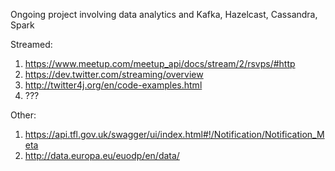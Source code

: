 Ongoing project involving data analytics and Kafka, Hazelcast, Cassandra, Spark

Streamed:

1. https://www.meetup.com/meetup_api/docs/stream/2/rsvps/#http
2. https://dev.twitter.com/streaming/overview
3. http://twitter4j.org/en/code-examples.html
4. ???

Other:

1. https://api.tfl.gov.uk/swagger/ui/index.html#!/Notification/Notification_Meta
2. http://data.europa.eu/euodp/en/data/


